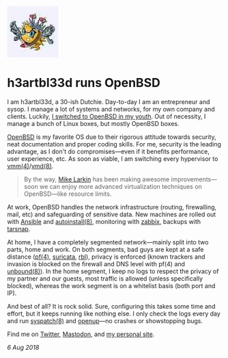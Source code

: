 <p><a href="/" alt="avatar" title="home page"><img src="h3artbl33d.jpeg" class="w3"></a></p>

# h3artbl33d runs OpenBSD

I am h3artbl33d, a 30-ish Dutchie. Day-to-day I am an entrepreneur
and sysop. I manage a lot of systems and networks, for my own company
and clients. Luckily, [I switched to OpenBSD in my
youth](https://h3artbl33d.nl/tech/obsd-love.html).  Out of necessity,
I manage a bunch of Linux boxes, but mostly OpenBSD boxes.

[OpenBSD](https://www.openbsd.org) is my favorite OS due to their
rigorous attitude towards security, neat documentation and proper
coding skills. For me, security is the leading advantage, as I don't
do compromises&mdash;even if it benefits performance, user experience,
etc. As soon as viable, I am switching every hypervisor to
[vmm(4)][vmm]/[vmd(8)][vmd].

> By the way, [Mike Larkin](https://twitter.com/mlarkin2012)
has been making awesome improvements&mdash;soon we can enjoy more
advanced virtualization techniques on OpenBSD&mdash;like resource
limits.

At work, OpenBSD handles the network infrastructure (routing,
firewalling, mail, etc) and safeguarding of sensitive data. New
machines are rolled out with [Ansible][a] and [autoinstall(8)][ai],
monitoring with [zabbix][z], backups with [tarsnap][t].

At home, I have a completely segmented network&mdash;mainly split
into two parts, home and work. On both segments, bad guys are kept
at a safe distance ([pf(4)][pf], [suricata][s], [rbl][r]), privacy
is enforced (known trackers and invasion is blocked on the firewall
and DNS level with pf(4) and [unbound(8)][u]). In the home segment,
I keep no logs to respect the privacy of my partner and our guests,
most traffic is allowed (unless specifically blocked), whereas the
work segment is on a whitelist basis (both port and IP).

And best of all? It is rock solid. Sure, configuring this takes
some time and effort, but it keeps running like nothing else. I
only check the logs every day and run [syspatch(8)][syspatch] and
[openup][ou]&mdash;no crashes or showstopping bugs.

Find me on [Twitter](https://twitter.com/h3artbl33d),
[Mastodon](https://bsd.network/@h3artbl33d), and [my personal
site](https://h3artbl33d.nl).

_6 Aug 2018_

[syspatch]: https://man.openbsd.org/syspatch.8
[vmm]: https://man.openbsd.org/vmm.4
[vmd]: https://man.openbsd.org/vmd.8
[u]: https://man.openbsd.org/unbound.8
[pf]: https://man.openbsd.org/pf.4
[ai]: https://man.openbsd.org/autoinstall.8
[ou]: https://www.mtier.org/solutions/apps/openup/
[a]: https://www.ansible.com/
[s]: https://suricata-ids.org/
[r]: https://github.com/mordak/divert_rbl
[z]: https://www.zabbix.com/
[t]: https://www.tarsnap.com/

